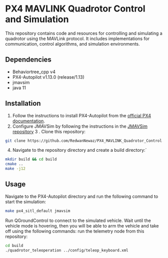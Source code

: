 # PX4 MAVLINK Quadrotor Control and Simulation
This repository contains code and resources for controlling and simulating a quadrotor using the MAVLink protocol. It includes implementations for communication, control algorithms, and simulation environments.
## Dependencies
* Behaviortree_cpp v4
* PX4-Autopilot v1.13.0 (release/1.13)
* jmavsim
* java 11

## Installation
1. Follow the instructions to install PX4-Autopilot from the [official PX4 documentation](https://docs.px4.io/main/en/dev_setup/dev_env_linux_ubuntu.html).
2. Configure JMAVSim by following the instructions in the [JMAVSim repository](https://docs.px4.io/main/en/sim_jmavsim/)
3 . Clone this repository:
```bash
git clone https://github.com/RedwanNewaz/PX4_MAVLINK_Quadrotor_Control.git --recursive
```
4. Navigate to the repository directory and create a build directory:`
```bash
mkdir build && cd build 
cmake ..
make -j12
```
## Usage
Navigate to the PX4-Autopilot directory and run the following command to start the simulation:
```bash
make px4_sitl_default jmavsim
```

Run QGroundControl to connect to the simulated vehicle.
Wait until the vehicle mode is hovering, then you will be able to arm the vehicle and take off using the following commands:
run the telemetry node from this repository:
```bash
cd build 
./quadrotor_teleoperation ../config/teleop_keyboard.xml
```
